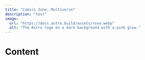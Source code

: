 ```yaml
---
title: "Comics Zone: Multiverse"
description: "test"
image:
  url: "https://docs.astro.build/assets/rose.webp"
  alt: "The Astro logo on a dark background with a pink glow."
---
```


# Content
